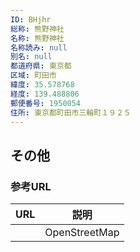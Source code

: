```yaml
---
ID: BHjhr
総称: 熊野神社
名称: 熊野神社
名称読み: null
別名: null
都道府県: 東京都
区域: 町田市
緯度: 35.578768
経度: 139.488806
郵便番号: 1950054
住所: 東京都町田市三輪町１９２５
---
```


## その他

### 参考URL

| URL | 説明          |
| --- | ------------- |
|     | OpenStreetMap |

